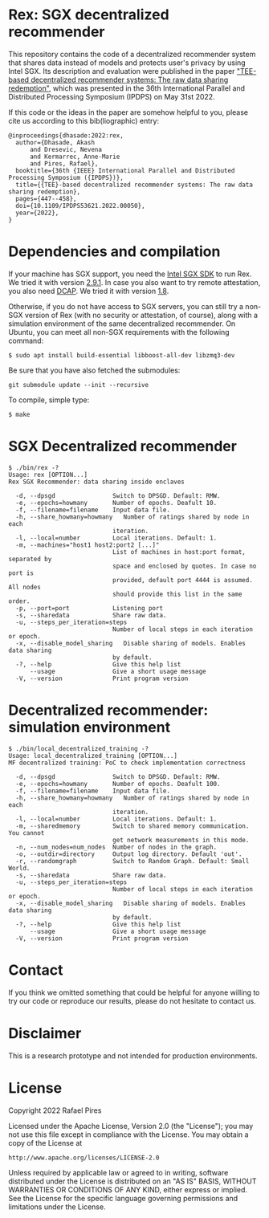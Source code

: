 # Rex: SGX decentralized recommender
This repository contains the code of a decentralized recommender system that 
shares data instead of models and protects user's privacy by using Intel SGX.
Its description and evaluation were published in the paper
["TEE-based decentralized recommender systems: The raw data sharing redemption"](https://arxiv.org/pdf/2202.11655),
which was presented in the 36th International Parallel and Distributed Processing
Symposium (IPDPS) on May 31st 2022.

If this code or the ideas in the paper are somehow helpful to you,
please cite us according to this bib(liographic) entry:
```
@inproceedings{dhasade:2022:rex,
  author={Dhasade, Akash
      and Dresevic, Nevena
      and Kermarrec, Anne-Marie
      and Pires, Rafael},
  booktitle={36th {IEEE} International Parallel and Distributed Processing Symposium ({IPDPS})}, 
  title={{TEE}-based decentralized recommender systems: The raw data sharing redemption},
  pages={447--458},
  doi={10.1109/IPDPS53621.2022.00050},
  year={2022},
}
```

# Dependencies and compilation
If your machine has SGX support, you need the [Intel SGX SDK](https://01.org/intel-software-guard-extensions) to run Rex. We tried it with version [2.9.1](https://01.org/intel-softwareguard-extensions/downloads/intel-sgx-linux-2.9.1-release).
In case you also want to try remote attestation, you also need [DCAP](https://www.intel.com/content/www/us/en/developer/articles/guide/intel-software-guard-extensions-data-center-attestation-primitives-quick-install-guide.html). We tried it with version [1.8](https://01.org/intel-softwareguard-extensions/downloads/intel-sgx-dcap-1.8-release).

Otherwise, if you do not have access to SGX servers, you can still try a non-SGX version of Rex (with no security or attestation, of course), along with a simulation environment of the same decentralized recommender.
On Ubuntu, you can meet all non-SGX requirements with the following command:
```
$ sudo apt install build-essential libboost-all-dev libzmq3-dev
```
Be sure that you have also fetched the submodules:
```
git submodule update --init --recursive
```
To compile, simple type:
```
$ make
```

# SGX Decentralized recommender
```
$ ./bin/rex -?
Usage: rex [OPTION...]
Rex SGX Recommender: data sharing inside enclaves

  -d, --dpsgd                Switch to DPSGD. Default: RMW.
  -e, --epochs=howmany       Number of epochs. Deafult 10.
  -f, --filename=filename    Input data file.
  -h, --share_howmany=howmany   Number of ratings shared by node in each
                             iteration.
  -l, --local=number         Local iterations. Default: 1.
  -m, --machines="host1 host2:port2 [...]"
                             List of machines in host:port format, separated by
                             space and enclosed by quotes. In case no port is
                             provided, default port 4444 is assumed. All nodes
                             should provide this list in the same order.
  -p, --port=port            Listening port
  -s, --sharedata            Share raw data.
  -u, --steps_per_iteration=steps
                             Number of local steps in each iteration or epoch.
  -x, --disable_model_sharing   Disable sharing of models. Enables data sharing
                             by default.
  -?, --help                 Give this help list
      --usage                Give a short usage message
  -V, --version              Print program version
```

# Decentralized recommender: simulation environment
```
$ ./bin/local_decentralized_training -?
Usage: local_decentralized_training [OPTION...]
MF decentralized training: PoC to check implementation correctness

  -d, --dpsgd                Switch to DPSGD. Default: RMW.
  -e, --epochs=howmany       Number of epochs. Deafult 100.
  -f, --filename=filename    Input data file.
  -h, --share_howmany=howmany   Number of ratings shared by node in each
                             iteration.
  -l, --local=number         Local iterations. Default: 1.
  -m, --sharedmemory         Switch to shared memory communication. You cannot
                             get network measurements in this mode.
  -n, --num_nodes=num_nodes  Number of nodes in the graph.
  -o, --outdir=directory     Output log directory. Default 'out'.
  -r, --randomgraph          Switch to Random Graph. Default: Small World.
  -s, --sharedata            Share raw data.
  -u, --steps_per_iteration=steps
                             Number of local steps in each iteration or epoch.
  -x, --disable_model_sharing   Disable sharing of models. Enables data sharing
                             by default.
  -?, --help                 Give this help list
      --usage                Give a short usage message
  -V, --version              Print program version
```

# Contact
If you think we omitted something that could be helpful for anyone willing to
try our code or reproduce our results, please do not hesitate to contact us.

# Disclaimer
This is a research prototype and not intended for production environments.

# License

Copyright 2022 Rafael Pires

Licensed under the Apache License, Version 2.0 (the "License");
you may not use this file except in compliance with the License.
You may obtain a copy of the License at

    http://www.apache.org/licenses/LICENSE-2.0

Unless required by applicable law or agreed to in writing, software
distributed under the License is distributed on an "AS IS" BASIS,
WITHOUT WARRANTIES OR CONDITIONS OF ANY KIND, either express or implied.
See the License for the specific language governing permissions and
limitations under the License.

